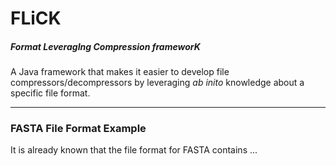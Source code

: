 # FLiCK
##### Format LeveragIng Compression frameworK

A Java framework that makes it easier to develop file compressors/decompressors by leveraging _ab inito_ knowledge about a specific file format.

------------------------------------------------------------
### FASTA File Format Example

It is already known that the file format for FASTA contains ...
